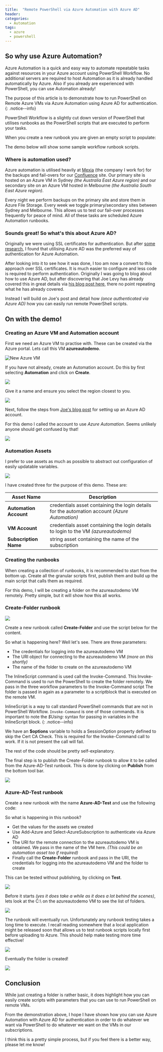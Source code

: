 ```yaml
---
title:  "Remote PowerShell via Azure Automation with Azure AD"
header:
categories: 
  - Automation
tags:
  - azure
  - powershell
---
```


## So why use Azure Automation?
Azure Automation is a quick and easy way to automate repeatable tasks against resources in your Azure account using PowerShell Workflow. No additional servers are required to host Automation as it is already handled automatically by Azure. Also if you already are experienced with PowerShell, you can use Automation already!

The purpose of this article is to demonstrate how to run PowerShell on Remote Azure VMs via Azure Automation using Azure AD for authentication.
{: .notice--info}

PowerShell Workflow is a slightly cut down version of PowerShell that utilises runbooks as the PowerShell scripts that are executed to perform your tasks. 

When you create a new runbook you are given an empty script to populate:

<script src="https://gist.github.com/mattcorr/a0977e0cc2bdcb9275c7.js"></script>

The demo below will show some sample workflow runbook scripts.

### Where is automation used?
Azure automation is utilised heavily at [Mexia](http://www.mexia.com.au) (the company I work for) for the backups and fail-overs for our [Confluence](http://www.atlassian.com) site. Our primary site is hosted on an Azure VM in Sydney _(the Australia East Azure region)_ and our secondary site on an Azure VM hosted in Melbourne _(the Australia South East Azure region)_.

Every night we perform backups on the primary site and store them in Azure File Storage. Every week we toggle primary/secondary sites between Sydney and Melbourne. This allows us to test our fail-over processes frequently for peace of mind. All of these tasks are scheduled Azure Automation runbooks.

### Sounds great! So what's this about Azure AD?
Originally we were using SSL certificates for authentication. But after [some research](http://blogs.msdn.com/b/microsoft_press/archive/2015/03/06/free-ebook-microsoft-azure-essentials-azure-automation.aspx), I found that utilising Azure AD was the preferred way of authentication for Azure Automation.

After looking into it to see how it was done, I too am now a convert to this approach over SSL certificates. It is much easier to configure and less code is required to perform authentication. Originally I was going to blog about how to use Azure AD, but after discovering that Joe Levy has already covered this in great details via [his blog post here](http://azure.microsoft.com/blog/2014/08/27/azure-automation-authenticating-to-azure-using-azure-active-directory/), there no point  repeating what he has already covered.

Instead I will build on Joe's post and detail how _(once authenticated via Azure AD)_ how you can easily run remote PowerShell scripts.

## On with the demo!

### Creating an Azure VM and Automation account
First we need an Azure VM to practise with. These can be created via the Azure portal. Lets call this VM **azureautodemo**.

![New Azure VM](/assets/images/2015/04/2015-04-12_16-02-35.png)

If you have not already, create an Automation account. Do this by first selecting **Automation** and click on **Create**.

![](/assets/images/2015/04/2015-04-22_23-21-23.png)

Give it a name and ensure you select the region closest to you.

![](/assets/images/2015/04/2015-04-12_16-27-34.png)

Next, follow the steps from [Joe's blog post](http://azure.microsoft.com/blog/2014/08/27/azure-automation-authenticating-to-azure-using-azure-active-directory/) for setting up an Azure AD account.

For this demo I called the account to use *Azure Automation*. Seems unlikely anyone should get confused by that!

![](/assets/images/2015/04/2015-04-12_16-15-19.png)

### Automation Assets
I prefer to use assets as much as possible to abstract out configuration of easily updatable variables.

![](/assets/images/2015/04/2015-04-12_22-44-05.png)

I have created three for the purpose of this demo. These are:

|  Asset Name    |    Description    |
|----------------|-------------------|
|**Automation Account** | credentials asset containing the login details for the automation account *(Azure Automation)* |
|**VM Account** | credentials asset containing the login details to login to the VM *(azureautodemo)* |
|**Subscription Name** | string asset containing the name of the subscription |

### Creating the runbooks
When creating a collection of runbooks, it is recommended to start from the bottom up. Create all the granular scripts first, publish them and build up the main script that calls them as required.

For this demo, I will be creating a folder on the azureautodemo VM remotely. 
Pretty simple, but it will show how this all works.

### Create-Folder runbook

![](/assets/images/2015/04/2015-04-12_23-09-42.png)

Create a new runbook called **Create-Folder** and use the script below for the content.

<script src="https://gist.github.com/mattcorr/b1b8a596924d41446f56.js"></script>

So what is happening here? Well let's see. There are three parameters:

* The credentials for logging into the azureautodemo VM
* The URI object for connecting to the azureautodemo VM *(more on this shortly)*
* The name of the folder to create on the azureautodemo VM

The InlineScript command is used call the Invoke-Command. This Invoke-Command is used to run the PowerShell to create the folder remotely.
We pass in the three workflow parameters to the Invoke-Command script
The folder is passed in again as a parameter to a scriptblock that is executed on the remote VM.

InlineScript is a way to call standard PowerShell commands that are not in PowerShell Workflow. `Invoke-Command` is one of those commands.
It is important to note the _$Using:_ syntax for passing in variables in the InlineScript block.
{: .notice--info}

We have an **$options** variable to holds a SessionOption property defined to skip the Cert CA Check. This is required for the Invoke-Command call to work. If it is not present the call will fail. 

The rest of the code should be pretty self-explanatory.

The final step is to publish the Create-Folder runbook to allow it to be called from the Azure-AD-Test runbook. This is done by clicking on **Publish** from the bottom tool bar.

![](/assets/images/2015/04/2015-04-21_22-56-46.png)

### Azure-AD-Test runbook

Create a new runbook with the name **Azure-AD-Test** and use the following code:

<script src="https://gist.github.com/mattcorr/f496ec7e4bc0d7333ea6.js"></script>

So what is happening in this runbook?

* Get the values for the assets we created
* Use Add-Azure and Select-AzureSubscription to authenticate via Azure AD
* The URI for the remote connection to the azureautodemo VM is obtained. We pass in the name of the VM here. _(This could be an automation asset too if required)_
* Finally call the **Create-Folder** runbook and pass in the URI, the credentials for logging into the azureautodemo VM and the folder to create

This can be tested without publishing, by clicking on **Test**.

![](/assets/images/2015/04/2015-04-21_22-56-48.png)

Before it starts *(yes it does take a while as it does a lot behind the scenes)*, lets look at the C:\ on the azureautodemo VM to see the list of folders.

![](/assets/images/2015/04/2015-04-21_22-56-47.png)

The runbook will eventually run. Unfortunately any runbook testing takes a long time to execute. I recall reading somewhere that a local application might be released soon that allows us to test runbook scripts locally first before uploading to Azure. This should help make testing more time effective!

![](/assets/images/2015/04/2015-04-21_23-37-12.png)

Eventually the folder is created!

![](/assets/images/2015/04/2015-04-21_23-36-50.png)

## Conclusion
While just creating a folder is rather basic, it does highlight how you can easily create scripts with parameters that you can use to run PowerShell on remote VMs.

From the demonstration above, I hope I have shown how you can use Azure Automation with Azure AD for authentication in order to do whatever we want via PowerShell to do whatever we want on the VMs in our subscriptions.

I think this is a pretty simple process, but if you feel there is a better way, please let me know! 